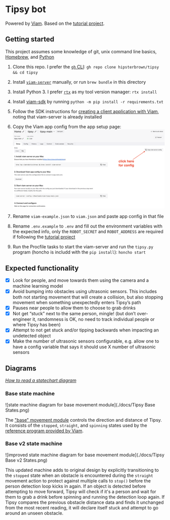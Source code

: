 # Tipsy bot

Powered by [Viam](https://viam.com). Based on the [tutorial project](https://docs.viam.com/tutorials/projects/tipsy/).

## Getting started

This project assumes some knowledge of git, unix command line basics, [Homebrew](https://brew.sh), and [Python](https://www.python.org)

1. Clone this repo. I prefer the [`gh` CLI](https://cli.github.com): `gh repo clone hipsterbrown/tipsy && cd tipsy`

1. Install [`viam-server`](https://docs.viam.com/installation/#install-viam-server) manually, or run `brew bundle` in this directory

1. Install Python 3. I prefer [`rtx`](https://github.com/jdxcode/rtx#quickstart) as my tool version manager: `rtx install`

1. Install [viam-sdk](https://python.viam.dev) by running `python -m pip install -r requirements.txt`

1. Follow the SDK instructions for [creating a client application with Viam](https://python.viam.dev/#configure-a-client-application-at-app-viam-com), noting that viam-server is already installed

1. Copy the Viam app config from the app setup page: ![viam app setup](./docs/viam-config.png)

1. Rename `viam-example.json` to `viam.json` and paste app config in that file

1. Rename `.env.example` to `.env` and fill out the environment variables with the expected info, only the `ROBOT_SECRET` and `ROBOT_ADDRESS` are required if following the [tutorial project](https://docs.viam.com/tutorials/projects/tipsy/)

1. Run the Procfile tasks to start the viam-server and run the `tipsy.py` program (honcho is includd with the `pip install`): `honcho start`

## Expected functionality

- [X] Look for people, and move towards them using the camera and a machine learning model
- [X] Avoid bumping into obstacles using ultrasonic sensors.  This includes both not starting movement that will create a collision, but also stopping movement when something unexpectedly enters Tipsy’s path
- [X] Pauses near people to allow them to choose to grab drinks
- [X] Not get “stuck” next to the same person, mingle! (but don’t over-engineer it, randomness is OK, no need to track individual people or where Tipsy has been)
- [X] Attempt to not get stuck and/or tipping backwards when impacting an undetected object
- [X] Make the number of ultrasonic sensors configurable, e.g. allow one to have a config variable that says it should use X number of ultrasonic sensors

## Diagrams

_[How to read a statechart diagram](https://sceweb.uhcl.edu/helm/RationalUnifiedProcess/process/modguide/md_stadm.htm)_

### Base state machine

![state machine diagram for base movement module](./docs/Tipsy Base States.png)

The ["base" movement module](https://python.viam.dev/autoapi/viam/components/base/index.html#viam.components.base.Base) controls the direction and distance of Tipsy. It consists of the `stopped`, `straight`, and `spinning` states used by the [reference program provided by Viam](https://github.com/viam-labs/devrel-demos/blob/main/tipsy-bot/tipsy.py).

### Base v2 state machine

![improved state machine diagram for base movement module](./docs/Tipsy Base v2 States.png)

This updated machine adds to original design by explicitly transitioning to the `stopped` state when an obstacle is encountered during the `straight` movement action to protect against multiple calls to `stop()` before the person detection loop kicks in again. If an object is detected before attempting to move forward, Tipsy will check if it's a person and wait for them to grab a drink before spinning and running the detection loop again. If Tipsy compares the previous obstacle distance data and finds it unchanged from the most recent reading, it will declare itself stuck and attempt to go around an unseen obstacle.
